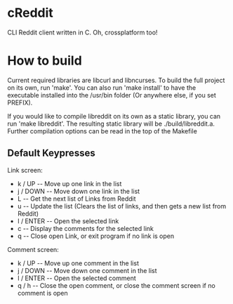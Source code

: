 cReddit
=======

CLI Reddit client written in C. Oh, crossplatform too!


How to build
============
Current required libraries are libcurl and libncurses. To build the full
project on its own, run 'make'. You can also run 'make install' to have the
executable installed into the /usr/bin folder (Or anywhere else, if you set
PREFIX).

If you would like to compile libreddit on its own as a static library, you can
run 'make libreddit'. The resulting static library will be ./build/libreddit.a.
Further compilation options can be read in the top of the Makefile

Default Keypresses
------------------

Link screen:
*    k / UP      -- Move up one link in the list
*    j / DOWN    -- Move down one link in the list
*    L           -- Get the next list of Links from Reddit
*    u           -- Update the list (Clears the list of links, and then gets a new list from Reddit)
*    l / ENTER   -- Open the selected link
*    c           -- Display the comments for the selected link
*    q           -- Close open Link, or exit program if no link is open

Comment screen:
*    k / UP      -- Move up one comment in the list
*    j / DOWN    -- Move down one comment in the list
*    l / ENTER   -- Open the selected comment
*    q / h       -- Close the open comment, or close the comment screen if no comment is open
